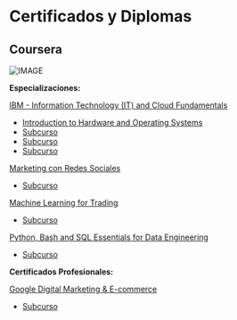 # Certificados y Diplomas


## Coursera

![IMAGE](https://seekvectorlogo.com/wp-content/uploads/2022/02/coursera-vector-logo-2022.png)

**Especializaciones:** 

[IBM - Information Technology (IT) and Cloud Fundamentals](https://www.coursera.org/account/accomplishments/specialization/certificate/7Q4WDZRGHJ6Z)
 - [Introduction to Hardware and Operating Systems](https://www.coursera.org/account/accomplishments/certificate/48P622XT88SQ)
 - [Subcurso](https://www.coursera.org/account/accomplishments/specialization/UQCAXD7BU23B)
 - [Subcurso](https://www.coursera.org/account/accomplishments/specialization/UQCAXD7BU23B)
 - [Subcurso](https://www.coursera.org/account/accomplishments/specialization/UQCAXD7BU23B)


[Marketing con Redes Sociales](https://www.coursera.org/account/accomplishments/specialization/SX66PCBSX92R)
 - [Subcurso](https://www.coursera.org/account/accomplishments/specialization/UQCAXD7BU23B)

[Machine Learning for Trading](https://www.coursera.org/account/accomplishments/specialization/4HUYSNLG3HZZ)
 - [Subcurso](https://www.coursera.org/account/accomplishments/specialization/UQCAXD7BU23B)

[Python, Bash and SQL Essentials for Data Engineering](https://www.coursera.org/account/accomplishments/specialization/UQCAXD7BU23B)
 - [Subcurso](https://www.coursera.org/account/accomplishments/specialization/UQCAXD7BU23B)


**Certificados Profesionales:**

[Google Digital Marketing & E-commerce](https://www.coursera.org/account/accomplishments/professional-cert/T3BXQL63WULG)
 - [Subcurso](https://www.coursera.org/account/accomplishments/specialization/UQCAXD7BU23B)

